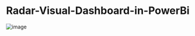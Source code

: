 # Radar-Visual-Dashboard-in-PowerBi

![image](https://github.com/ankita-111/Radar-Visual-Dashboard-in-PowerBi/assets/105285595/1ca68f68-b4b4-41c7-9915-2d6e27e83de1)



